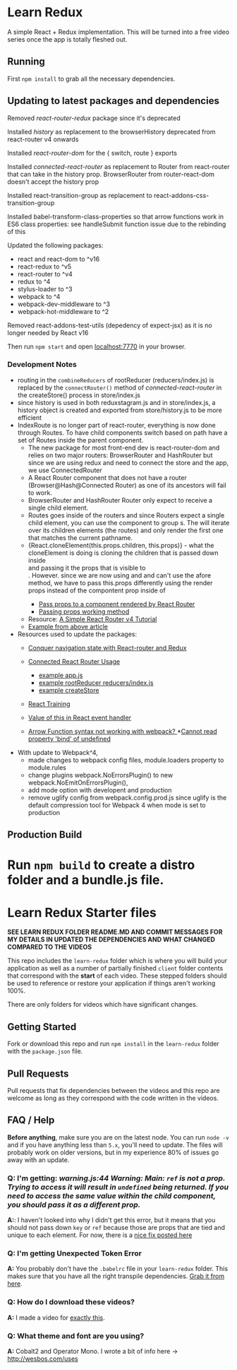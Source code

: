 # Learn Redux

A simple React + Redux implementation. This will be turned into a free video series once the app is totally fleshed out.

## Running

First `npm install` to grab all the necessary dependencies. 

## Updating to latest packages and dependencies

Removed _react-router-redux_ package since it's deprecated

Installed _history_ as replacement to the browserHistory deprecated  from react-router v4 onwards 

Installed _react-router-dom_ for the { switch, route } exports

Installed _connected-react-router_ as replacement to Router from react-router that can take in the history prop. 
BrowserRouter from router-react-dom doesn't accept the history prop

Installed react-transition-group as replacement to react-addons-css-transition-group

Installed babel-transform-class-properties so that arrow functions work in ES6 class properties: see handleSubmit 
function issue due to the rebinding of this

Updated the following packages: 
* react and react-dom to ^v16
* react-redux to ^v5
* react-router to ^v4
* redux to ^4
* stylus-loader to ^3
* webpack to ^4
* webpack-dev-middleware to ^3
* webpack-hot-middleware to ^2

Removed react-addons-test-utils (depedency of expect-jsx) as it is no longer needed by React v16 

Then run `npm start` and open <localhost:7770> in your browser.

### Development Notes
* routing in the `combineReducers` of rootReducer (reducers/index.js) is replaced by the `connectRouter()` method of 
_connected-react-router_ in the createStore() process in store/index.js 
* since history is used in both reduxstagram.js and in store/index.js, a history object is created and exported from 
store/history.js to be more efficient
* IndexRoute is no longer part of react-router, everything is now done through Routes. To have child components 
switch based on path have a set of Routes inside the parent component. 
    * The new package for most front-end dev is react-router-dom and relies on two major routers: BrowserRouter and 
    HashRouter but since we are using redux and need to connect the store and the app, we use ConnectedRouter
    * A React Router component that does not have a router (Browser@Hash@Connected Router) as one of its ancestors will 
    fail to work.
    * BrowserRouter and HashRouter Router only expect to receive a single child element.
    * Routes goes inside of the routers and since Routers expect a single child element, you can use the<Switch> component to group <Route>s. The <Switch> will iterate over its children elements (the routes) and only render the first one that matches the current pathname.
    * {React.cloneElement(this.props.children, this.props)} - what the cloneElement is doing is cloning the children 
    that is passed down inside <Main> and passing it the props that is visible to <Main>. However. since we are 
    now using <Switch> and  <Route> and can't use the afore method, we have to pass this.props differently using the 
    render props instead of the compontent prop inside of <Route>
        * [Pass props to a component rendered by React Router](https://tylermcginnis.com/react-router-pass-props-to-components/)
        * [Passing props working method](https://github.com/ReactTraining/react-router/issues/4942#issuecomment-318837270)
    * Resource: [A Simple React Router v4 Tutorial](https://medium.com/@pshrmn/a-simple-react-router-v4-tutorial-7f23ff27adf)
    * [Example from above article](https://codesandbox.io/s/vVoQVk78)
* Resources used to update the packages: 
    * [Conquer navigation state with React-router and Redux](https://blog.logrocket.com/conquer-navigation-state-with-react-router-and-redux-f1beb9b8ea7c)
    * [Connected React Router Usage](https://github.com/supasate/connected-react-router#usage)
        * [example app.js](https://github.com/supasate/connected-react-router/blob/83bc910d40699fdb3f16d9d469476ebec0ca2c50/examples/basic/src/App.js)
        * [example rootReducer reducers/index.js](https://github.com/supasate/connected-react-router/blob/83bc910d40699fdb3f16d9d469476ebec0ca2c50/examples/basic/src/reducers/index.js)
        * [example createStore](https://github.com/supasate/connected-react-router/blob/83bc910d40699fdb3f16d9d469476ebec0ca2c50/examples/basic/src/index.js)   
    * [React Training](https://reacttraining.com/react-router/web/guides/redux-integration)  

    * [Value of this in React event handler](https://stackoverflow.com/questions/29732015/value-of-this-in-react-event-handler)
    * [Arrow Function syntax not working with webpack?
](https://stackoverflow.com/questions/42063854/arrow-function-syntax-not-working-with-webpack)
    *[Cannot read property 'bind' of undefined](https://stackoverflow.com/questions/39632811/cannot-read-property-bind-of-undefined-react-js)   
* With update to Webpack^4, 
    * made changes to webpack config files, module.loaders property to module.rules
    * change plugins webpack.NoErrorsPlugin() to new webpack.NoEmitOnErrorsPlugin(),
    * add mode option with developent and production
    * remove uglify config from webpack.config.prod.js since uglify is the default compression tool for Webpack 4 
    when mode is set to production

## Production Build

Run `npm build` to create a distro folder and a bundle.js file.
=======
# Learn Redux Starter files

__SEE LEARN REDUX FOLDER README.MD AND COMMIT MESSAGES FOR MY DETAILS IN UPDATED THE DEPENDENCIES AND WHAT CHANGED COMPARED TO THE VIDEOS__

This repo includes the `learn-redux` folder which is where you will build your application as well as a number of partially finished `client` folder contents that correspond with the **start** of each video. These stepped folders should be used to reference or restore your application if things aren't working 100%.

There are only folders for videos which have significant changes.

## Getting Started

Fork or download this repo and run `npm install` in the `learn-redux` folder with the `package.json` file.


## Pull Requests 

Pull requests that fix dependencies between the videos and this repo are welcome as long as they correspond with the code written in the videos.


## FAQ / Help

**Before anything**, make sure you are on the latest node. You can run `node -v` and if you have anything less than `5.x`, you'll need to update. The files will probably work on older versions, but in my experience 80% of issues go away with an update.

### Q: I'm getting: _warning.js:44 Warning: Main: `ref` is not a prop. Trying to access it will result in `undefined` being returned. If you need to access the same value within the child component, you should pass it as a different prop._


**A:**: I haven't looked into why I didn't get this error, but it means that you should not pass down `key` or `ref` because those are props that are tied and unique to each element. For now, there is a [nice fix posted here](https://github.com/wesbos/Learn-Redux-Starter-Files/issues/6#issuecomment-222210005)

### Q: I'm getting Unexpected Token Error

**A:** You probably don't have the `.babelrc` file in your `learn-redux` folder. This makes sure that you have all the right transpile dependencies. [Grab it from here](https://github.com/wesbos/Learn-Redux-Starter-Files/blob/master/learn-redux/.babelrc).

### Q: How do I download these videos?

**A:** I made a video for [exactly this](https://www.youtube.com/watch?v=-eUd2k5M1B0). 

### Q: What theme and font are you using?

**A:** Cobalt2 and Operator Mono. I wrote a bit of info here → <http://wesbos.com/uses>
